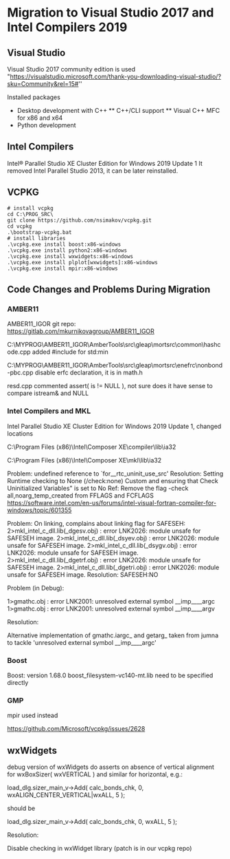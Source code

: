# Migration to Visual Studio 2017 and Intel Compilers 2019

## Visual Studio

Visual Studio 2017 community edition is used
"https://visualstudio.microsoft.com/thank-you-downloading-visual-studio/?sku=Community&rel=15#''

Installed packages
* Desktop development with C++ 
  ** C++/CLI support
  ** Visual C++ MFC for x86 and x64
* Python development 

## Intel Compilers

Intel® Parallel Studio XE Cluster Edition for Windows 2019 Update 1
It removed Intel Parallel Studio 2013, it can be later reinstalled.

## VCPKG



```
# install vcpkg
cd C:\PROG_SRC\
git clone https://github.com/nsimakov/vcpkg.git
cd vcpkg
.\bootstrap-vcpkg.bat
# install libraries
.\vcpkg.exe install boost:x86-windows
.\vcpkg.exe install python2:x86-windows
.\vcpkg.exe install wxwidgets:x86-windows
.\vcpkg.exe install plplot[wxwidgets]:x86-windows
.\vcpkg.exe install mpir:x86-windows

```





## Code Changes and Problems During Migration

### AMBER11

AMBER11_IGOR git repo: https://gitlab.com/mkurnikovagroup/AMBER11_IGOR

C:\MYPROG\AMBER11_IGOR\AmberTools\src\gleap\mortsrc\common\hashcode.cpp
added #include <algorithm> for std:min

C:\MYPROG\AMBER11_IGOR\AmberTools\src\gleap\mortsrc\enefrc\nonbond-pbc.cpp
disable erfc declaration, it is in math.h

resd.cpp commented assert( is != NULL ), not sure does it have sense to compare istream& and NULL

### Intel Compilers and MKL

Intel Parallel Studio XE Cluster Edition for Windows 2019 Update 1, changed locations

C:\Program Files (x86)\Intel\Composer XE\compiler\lib\ia32

C:\Program Files (x86)\Intel\Composer XE\mkl\lib\ia32



Problem:
undefined reference to `for__rtc_uninit_use_src'
Resolution:
Setting Runtime checking to None (/check:none)
Custom and ensuring that Check Uninitialized Variables" is set to No
Ref: Remove the flag -check all,noarg_temp_created from FFLAGS and FCFLAGS
https://software.intel.com/en-us/forums/intel-visual-fortran-compiler-for-windows/topic/601355



Problem:
On linking, complains about linking flag for SAFESEH:
2>mkl_intel_c_dll.lib(_dgesv.obj) : error LNK2026: module unsafe for SAFESEH image.
2>mkl_intel_c_dll.lib(_dsyev.obj) : error LNK2026: module unsafe for SAFESEH image.
2>mkl_intel_c_dll.lib(_dsygv.obj) : error LNK2026: module unsafe for SAFESEH image.
2>mkl_intel_c_dll.lib(_dgetrf.obj) : error LNK2026: module unsafe for SAFESEH image.
2>mkl_intel_c_dll.lib(_dgetri.obj) : error LNK2026: module unsafe for SAFESEH image.
Resolution:
SAFESEH:NO

Problem (in Debug):

1>gmathc.obj : error LNK2001: unresolved external symbol __imp____argc
1>gmathc.obj : error LNK2001: unresolved external symbol __imp____argv

Resolution:

Alternative implementation of gmathc.iargc_ and getarg_ taken from jumna to tackle 'unresolved external symbol __imp____argc' 



### Boost

Boost: version 1.68.0
boost_filesystem-vc140-mt.lib need to be specified directly



### GMP

mpir used instead

https://github.com/Microsoft/vcpkg/issues/2628

## wxWidgets

debug version of wxWidgets do asserts on absence of  vertical alignment for wxBoxSizer( wxVERTICAL ) and similar for horizontal, e.g.:

load_dlg.sizer_main_v->Add( calc_bonds_chk, 0, wxALIGN_CENTER_VERTICAL|wxALL, 5 );

should be

load_dlg.sizer_main_v->Add( calc_bonds_chk, 0, wxALL, 5 );

Resolution:

Disable checking in wxWidget library (patch is in our vcpkg repo)